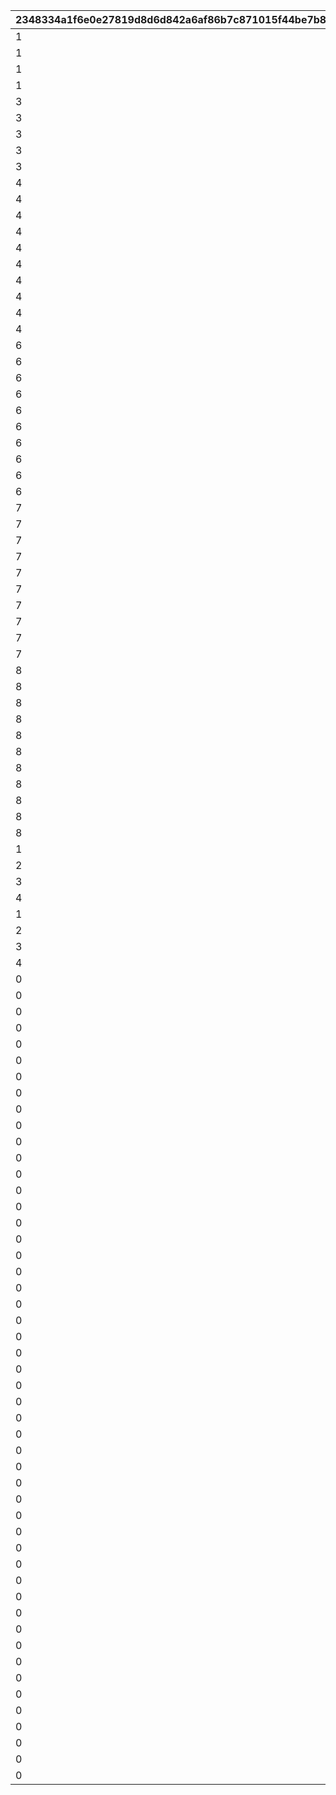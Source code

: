 |2348334a1f6e0e27819d8d6d842a6af86b7c871015f44be7b85c74fe870c6463|416c7269af10f42d47fae5c52b1401e335e4668ddc12ba8ce6aa21ee936733a6|f9f0047bda9e357a6ba7a75c2868cbd7e75372917b426906340f0991507a7631|ef44606088663ede2643e9a887c08e7e3529ddee786a8582979b3775d691ad13|
| --- | --- | --- | --- |
|1|1|101|1|
|1|2|102|1|
|1|3|103|1|
|1|4|104|1|
|3|5|105|1|
|3|6|106|1|
|3|7|107|1|
|3|8|108|1|
|3|9|109|1|
|4|10|110|1|
|4|11|111|1|
|4|12|112|1|
|4|13|113|1|
|4|14|114|1|
|4|15|115|1|
|4|16|116|1|
|4|17|117|1|
|4|18|118|1|
|4|19|119|1|
|6|20|120|1|
|6|21|121|1|
|6|22|122|1|
|6|23|123|1|
|6|24|124|1|
|6|25|125|1|
|6|26|126|1|
|6|27|127|1|
|6|28|128|1|
|6|29|129|1|
|7|30|130|1|
|7|31|131|1|
|7|32|132|1|
|7|33|133|1|
|7|34|134|1|
|7|35|135|1|
|7|36|136|1|
|7|37|137|1|
|7|38|138|1|
|7|39|139|1|
|8|40|140|1|
|8|41|141|1|
|8|42|142|1|
|8|43|143|1|
|8|44|144|1|
|8|45|145|1|
|8|46|146|1|
|8|47|147|1|
|8|48|148|1|
|8|49|149|1|
|8|50|150|1|
|1|0|201|2|
|2|0|202|2|
|3|0|203|2|
|4|0|204|2|
|1|0|301|3|
|2|0|302|3|
|3|0|303|3|
|4|0|304|3|
|0|1|401|4|
|0|2|402|4|
|0|3|403|4|
|0|4|404|4|
|0|5|405|4|
|0|6|406|4|
|0|7|407|4|
|0|8|408|4|
|0|9|409|4|
|0|10|410|4|
|0|11|411|4|
|0|12|412|4|
|0|13|413|4|
|0|14|414|4|
|0|15|415|4|
|0|16|416|4|
|0|17|417|4|
|0|18|418|4|
|0|19|419|4|
|0|20|420|4|
|0|21|421|4|
|0|22|422|4|
|0|23|423|4|
|0|24|424|4|
|0|25|425|4|
|0|26|426|4|
|0|27|427|4|
|0|28|428|4|
|0|29|429|4|
|0|30|430|4|
|0|31|431|4|
|0|32|432|4|
|0|33|433|4|
|0|34|434|4|
|0|35|435|4|
|0|36|436|4|
|0|37|437|4|
|0|38|438|4|
|0|39|439|4|
|0|40|440|4|
|0|41|441|4|
|0|42|442|4|
|0|43|443|4|
|0|44|444|4|
|0|45|445|4|
|0|46|446|4|
|0|47|447|4|
|0|48|448|4|
|0|49|449|4|
|0|50|450|4|